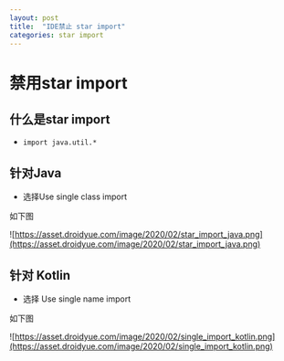 ```yaml
---
layout: post
title:  "IDE禁止 star import"
categories: star import
---
```

# 禁用star import

## 什么是star import

  * `import java.util.*`

## 针对Java

  * 选择Use single class import

如下图

![https://asset.droidyue.com/image/2020/02/star_import_java.png](https://asset.droidyue.com/image/2020/02/star_import_java.png)

## 针对 Kotlin

  * 选择 Use single name import

如下图

![https://asset.droidyue.com/image/2020/02/single_import_kotlin.png](https://asset.droidyue.com/image/2020/02/single_import_kotlin.png)